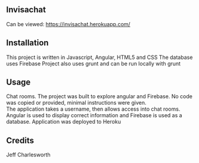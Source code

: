 ## Invisachat
Can be viewed:
https://invisachat.herokuapp.com/

## Installation
This project is written in Javascript, Angular, HTML5 and CSS
The database uses Firebase
Project also uses grunt and can be run locally with grunt
## Usage
Chat rooms.
The project was built to explore angular and Firebase.
No code was copied or provided, minimal instructions were given.  
The application takes a username, then allows access into chat rooms.
Angular is used to display correct information and Firebase is used as a database.
Application was deployed to Heroku
## Credits
Jeff Charlesworth
